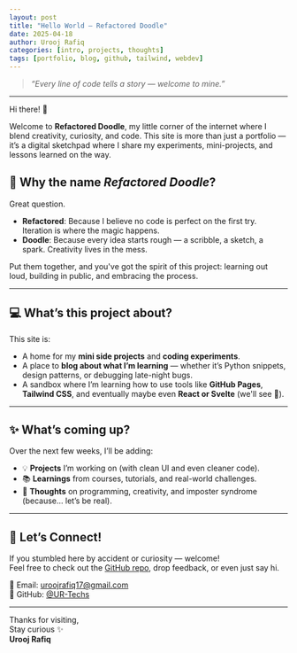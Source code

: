 ```yaml
---
layout: post
title: "Hello World – Refactored Doodle"
date: 2025-04-18
author: Urooj Rafiq
categories: [intro, projects, thoughts]
tags: [portfolio, blog, github, tailwind, webdev]
---
```


> _“Every line of code tells a story — welcome to mine.”_

---

Hi there! 👋

Welcome to **Refactored Doodle**, my little corner of the internet where I blend creativity, curiosity, and code. This site is more than just a portfolio — it’s a digital sketchpad where I share my experiments, mini-projects, and lessons learned on the way.

## 🎨 Why the name *Refactored Doodle*?

Great question.  

- **Refactored**: Because I believe no code is perfect on the first try. Iteration is where the magic happens.  
- **Doodle**: Because every idea starts rough — a scribble, a sketch, a spark. Creativity lives in the mess.

Put them together, and you've got the spirit of this project: learning out loud, building in public, and embracing the process.

---

## 💻 What’s this project about?

This site is:

- A home for my **mini side projects** and **coding experiments**.
- A place to **blog about what I’m learning** — whether it’s Python snippets, design patterns, or debugging late-night bugs.
- A sandbox where I’m learning how to use tools like **GitHub Pages**, **Tailwind CSS**, and eventually maybe even **React or Svelte** (we'll see 👀).

---

## ✨ What’s coming up?

Over the next few weeks, I’ll be adding:

- 💡 **Projects** I’m working on (with clean UI and even cleaner code).
- 📚 **Learnings** from courses, tutorials, and real-world challenges.
- 💭 **Thoughts** on programming, creativity, and imposter syndrome (because… let’s be real).

---

## 🤝 Let’s Connect!

If you stumbled here by accident or curiosity — welcome!  
Feel free to check out the [GitHub repo](https://github.com/UR-Techs/refactored-doodle), drop feedback, or even just say hi.

📧 Email: uroojrafiq17@gmail.com  
🐙 GitHub: [@UR-Techs](https://github.com/UR-Techs)

---

Thanks for visiting,  
Stay curious ✨  
**Urooj Rafiq**
